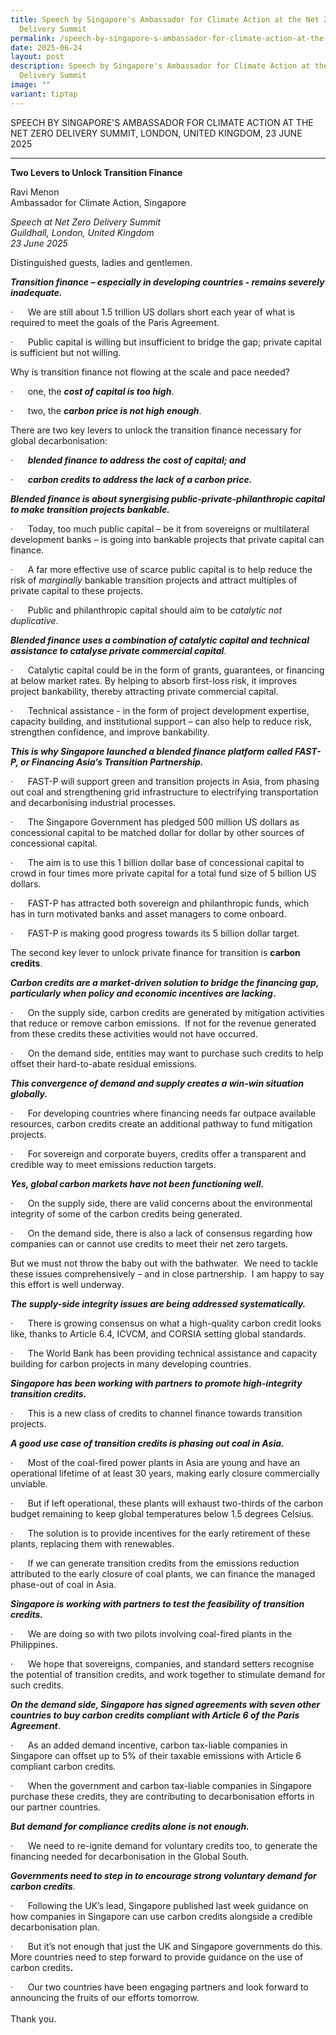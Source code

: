 ```yaml
---
title: Speech by Singapore's Ambassador for Climate Action at the Net Zero
  Delivery Summit
permalink: /speech-by-singapore-s-ambassador-for-climate-action-at-the-net-zero-delivery-summit/
date: 2025-06-24
layout: post
description: Speech by Singapore's Ambassador for Climate Action at the Net Zero
  Delivery Summit
image: ""
variant: tiptap
---
```

<p>SPEECH BY SINGAPORE'S AMBASSADOR FOR CLIMATE ACTION AT THE NET ZERO DELIVERY
SUMMIT, LONDON, UNITED KINGDOM, 23 JUNE 2025</p>
<hr>
<p><strong>Two Levers to Unlock Transition Finance</strong>
</p>
<p></p>
<p>Ravi Menon
<br>Ambassador for Climate Action, Singapore</p>
<p></p>
<p><em>Speech at Net Zero Delivery Summit</em>
<br><em>Guildhall, London, United Kingdom</em>
<br><em>23 June 2025</em>
<br>
</p>
<p>Distinguished guests, ladies and gentlemen.
<br>
</p>
<p><strong><em>Transition finance – especially in developing countries - remains severely inadequate.</em></strong>
</p>
<p>·&nbsp;&nbsp;&nbsp;&nbsp;&nbsp; We are still about 1.5 trillion US dollars
short each year of what is required to meet the goals of the Paris Agreement.</p>
<p>·&nbsp;&nbsp;&nbsp;&nbsp;&nbsp; Public capital is willing but insufficient
to bridge the gap; private capital is sufficient but not willing.
<br>
</p>
<p>Why is transition finance not flowing at the scale and pace needed?</p>
<p>·&nbsp;&nbsp;&nbsp;&nbsp;&nbsp; one, the <strong><em>cost of capital is too high</em></strong>.&nbsp;</p>
<p>·&nbsp;&nbsp;&nbsp;&nbsp;&nbsp; two, the <strong><em>carbon price is not high enough</em></strong>.&nbsp;
<br>
</p>
<p>There are two key levers to unlock the transition finance necessary for
global decarbonisation:</p>
<p>·&nbsp;&nbsp;&nbsp;&nbsp;&nbsp; <strong><em>blended finance to address the cost of capital; and</em></strong>
</p>
<p>·&nbsp;&nbsp;&nbsp;&nbsp;&nbsp; <strong><em>carbon credits to address the lack of a carbon price.</em></strong>
<br>
</p>
<p><strong><em>Blended finance is about synergising public-private-philanthropic capital to make transition projects bankable.</em></strong>
</p>
<p>·&nbsp;&nbsp;&nbsp;&nbsp;&nbsp; Today, too much public capital – be it
from sovereigns or multilateral development banks – is going into bankable
projects that private capital can finance.</p>
<p>·&nbsp;&nbsp;&nbsp;&nbsp;&nbsp; A far more effective use of scarce public
capital is to help reduce the risk of <em>marginally</em> bankable transition
projects and attract multiples of private capital to these projects.</p>
<p>·&nbsp;&nbsp;&nbsp;&nbsp;&nbsp; Public and philanthropic capital should
aim to be <em>catalytic not duplicative</em>.
<br>
</p>
<p><strong><em>Blended finance uses a combination of catalytic capital and technical assistance to catalyse private commercial capital</em></strong>.</p>
<p>·&nbsp;&nbsp;&nbsp;&nbsp;&nbsp; Catalytic capital could be in the form
of grants, guarantees, or financing at below market rates. By helping to
absorb first-loss risk, it improves project bankability, thereby attracting
private commercial capital.</p>
<p>·&nbsp;&nbsp;&nbsp;&nbsp;&nbsp; Technical assistance - in the form of
project development expertise, capacity building, and institutional support
– can also help to reduce risk, strengthen confidence, and improve bankability.
<br>
</p>
<p><strong><em>This is why Singapore launched a blended finance platform called FAST-P, or Financing Asia’s Transition Partnership.</em></strong>
</p>
<p>·&nbsp;&nbsp;&nbsp;&nbsp;&nbsp; FAST-P will support green and transition
projects in Asia, from phasing out coal and strengthening grid infrastructure
to electrifying transportation and decarbonising industrial processes.</p>
<p>·&nbsp;&nbsp;&nbsp;&nbsp;&nbsp; The Singapore Government has pledged 500
million US dollars as concessional capital to be matched dollar for dollar
by other sources of concessional capital.</p>
<p>·&nbsp;&nbsp;&nbsp;&nbsp;&nbsp; The aim is to use this 1 billion dollar
base of concessional capital to crowd in four times more private capital
for a total fund size of 5 billion US dollars.</p>
<p>·&nbsp;&nbsp;&nbsp;&nbsp;&nbsp; FAST-P has attracted both sovereign and
philanthropic funds, which has in turn motivated banks and asset managers
to come onboard.&nbsp;</p>
<p>·&nbsp;&nbsp;&nbsp;&nbsp;&nbsp; FAST-P is making good progress towards
its 5 billion dollar target.
<br>
</p>
<p>The second key lever to unlock private finance for transition is <strong>carbon credits</strong>.
<br>
</p>
<p><strong><em>Carbon credits are a market-driven solution to bridge the financing gap, particularly when policy and economic incentives are lacking</em>.</strong>
</p>
<p>·&nbsp;&nbsp;&nbsp;&nbsp;&nbsp; On the supply side, carbon credits are
generated by mitigation activities that reduce or remove carbon emissions.&nbsp;
If not for the revenue generated from these credits these activities would
not have occurred.</p>
<p>·&nbsp;&nbsp;&nbsp;&nbsp;&nbsp; On the demand side, entities may want
to purchase such credits to help offset their hard-to-abate residual emissions.
<br>
</p>
<p><strong><em>This convergence of demand and supply creates a win-win situation globally.</em></strong>
</p>
<p>·&nbsp;&nbsp;&nbsp;&nbsp;&nbsp; For developing countries where financing
needs far outpace available resources, carbon credits create an additional
pathway to fund mitigation projects.</p>
<p>·&nbsp;&nbsp;&nbsp;&nbsp;&nbsp; For sovereign and corporate buyers, credits
offer a transparent and credible way to meet emissions reduction targets.
<br>
</p>
<p><strong><em>Yes, global carbon markets have not been functioning well.</em></strong>
</p>
<p>·&nbsp;&nbsp;&nbsp;&nbsp;&nbsp; On the supply side, there are valid concerns
about the environmental integrity of some of the carbon credits being generated.</p>
<p>·&nbsp;&nbsp;&nbsp;&nbsp;&nbsp; On the demand side, there is also a lack
of consensus regarding how companies can or cannot use credits to meet
their net zero targets.
<br>
</p>
<p>But we must not throw the baby out with the bathwater.&nbsp; We need to
tackle these issues comprehensively – and in close partnership.&nbsp; I
am happy to say this effort is well underway.
<br>
</p>
<p><strong><em>The supply-side integrity issues are being addressed systematically.</em></strong>
</p>
<p>·&nbsp;&nbsp;&nbsp;&nbsp;&nbsp; There is growing consensus on what a high-quality
carbon credit looks like, thanks to Article 6.4, ICVCM, and CORSIA setting
global standards.</p>
<p>·&nbsp;&nbsp;&nbsp;&nbsp;&nbsp; The World Bank has been providing technical
assistance and capacity building for carbon projects in many developing
countries.
<br>
</p>
<p><strong><em>Singapore has been working with partners to promote high-integrity transition credits.</em></strong>
</p>
<p>·&nbsp;&nbsp;&nbsp;&nbsp;&nbsp; This is a new class of credits to channel
finance towards transition projects.
<br>
</p>
<p><strong><em>A good use case of transition credits is phasing out coal in Asia.</em></strong>
</p>
<p>·&nbsp;&nbsp;&nbsp;&nbsp;&nbsp; Most of the coal-fired power plants in
Asia are young and have an operational lifetime of at least 30 years, making
early closure commercially unviable.</p>
<p>·&nbsp;&nbsp;&nbsp;&nbsp;&nbsp; But if left operational, these plants
will exhaust two-thirds of the carbon budget remaining to keep global temperatures
below 1.5 degrees Celsius.</p>
<p>·&nbsp;&nbsp;&nbsp;&nbsp;&nbsp; The solution is to provide incentives
for the early retirement of these plants, replacing them with renewables.</p>
<p>·&nbsp;&nbsp;&nbsp;&nbsp;&nbsp; If we can generate transition credits
from the emissions reduction attributed to the early closure of coal plants,
we can finance the managed phase-out of coal in Asia.
<br>
</p>
<p><strong><em>Singapore is working with partners to test the feasibility of transition credits.</em></strong>
</p>
<p>·&nbsp;&nbsp;&nbsp;&nbsp;&nbsp; We are doing so with two pilots involving
coal-fired plants in the Philippines.</p>
<p>·&nbsp;&nbsp;&nbsp;&nbsp;&nbsp; We hope that sovereigns, companies, and
standard setters recognise the potential of transition credits, and work
together to stimulate demand for such credits.
<br>
</p>
<p><strong><em>On the demand side, Singapore has signed agreements with seven other countries to buy carbon credits compliant with Article 6 of the Paris Agreement</em></strong>.</p>
<p>·&nbsp;&nbsp;&nbsp;&nbsp;&nbsp; As an added demand incentive, carbon tax-liable
companies in Singapore can offset up to 5% of their taxable emissions with
Article 6 compliant carbon credits.</p>
<p>·&nbsp;&nbsp;&nbsp;&nbsp;&nbsp; When the government and carbon tax-liable
companies in Singapore purchase these credits, they are contributing to
decarbonisation efforts in our partner countries.
<br>
</p>
<p><strong><em>But demand for compliance credits alone is not enough.&nbsp;</em></strong>
</p>
<p>·&nbsp;&nbsp;&nbsp;&nbsp;&nbsp; We need to re-ignite demand for voluntary
credits too, to generate the financing needed for decarbonisation in the
Global South.
<br>
</p>
<p><strong><em>Governments need to step in to encourage strong voluntary demand for carbon credits</em></strong>.</p>
<p>·&nbsp;&nbsp;&nbsp;&nbsp;&nbsp; Following the UK’s lead, Singapore published
last week guidance on how companies in Singapore can use carbon credits
alongside a credible decarbonisation plan.</p>
<p>·&nbsp;&nbsp;&nbsp;&nbsp;&nbsp; But it’s not enough that just the UK and
Singapore governments do this.&nbsp; More countries need to step forward
to provide guidance on the use of carbon credits<strong>.</strong>
</p>
<p>·&nbsp;&nbsp;&nbsp;&nbsp;&nbsp; Our two countries have been engaging partners
and look forward to announcing the fruits of our efforts tomorrow.
<br>
<br>Thank you.</p>
<p></p>